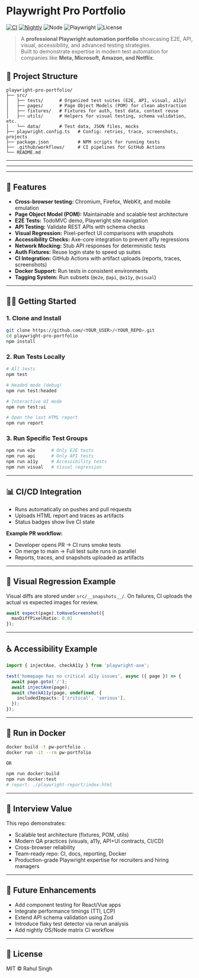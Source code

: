 # Playwright Pro Portfolio

[![CI](https://github.com/01rahulsingh86/playwright-pro-portfolio/actions/workflows/ci.yml/badge.svg)](https://github.com/01rahulsingh86/playwright-pro-portfolio/actions/workflows/ci.yml)
[![Nightly](https://github.com/01rahulsingh86/playwright-pro-portfolio/actions/workflows/nightly.yml/badge.svg)](https://github.com/01rahulsingh86/playwright-pro-portfolio/actions/workflows/nightly.yml)
![Node](https://img.shields.io/badge/node-20+-brightgreen)
![Playwright](https://img.shields.io/npm/v/%40playwright/test?label=playwright)
![License](https://img.shields.io/badge/license-MIT-informational)

> A **professional Playwright automation portfolio** showcasing E2E, API, visual, accessibility, and advanced testing strategies.  
> Built to demonstrate expertise in modern test automation for companies like **Meta, Microsoft, Amazon, and Netflix**.


## 📂 Project Structure

```
playwright-pro-portfolio/
├── src/
│   ├── tests/      # Organized test suites (E2E, API, visual, a11y)
│   ├── pages/      # Page Object Models (POM) for clean abstraction
│   ├── fixtures/   # Fixtures for auth, test data, context reuse
│   ├── utils/      # Helpers for visual testing, schema validation, etc.
│   └── data/       # Test data, JSON files, mocks
├── playwright.config.ts   # Config: retries, trace, screenshots, projects
├── package.json           # NPM scripts for running tests
├── .github/workflows/     # CI pipelines for GitHub Actions
└── README.md
```

---


---


---
## 🚀 Features

- **Cross-browser testing:** Chromium, Firefox, WebKit, and mobile emulation
- **Page Object Model (POM):** Maintainable and scalable test architecture
- **E2E Tests:** TodoMVC demo, Playwright site navigation
- **API Testing:** Validate REST APIs with schema checks
- **Visual Regression:** Pixel-perfect UI comparisons with snapshots
- **Accessibility Checks:** Axe-core integration to prevent a11y regressions
- **Network Mocking:** Stub API responses for deterministic tests
- **Auth Fixtures:** Reuse login state to speed up suites
- **CI Integration:** GitHub Actions with artifact uploads (reports, traces, screenshots)
- **Docker Support:** Run tests in consistent environments
- **Tagging System:** Run subsets (`@e2e`, `@api`, `@a11y`, `@visual`)

---

## 🧑‍💻 Getting Started

### 1. Clone and Install

```bash
git clone https://github.com/<YOUR_USER>/<YOUR_REPO>.git
cd playwright-pro-portfolio
npm install
```

### 2. Run Tests Locally

```bash
# All tests
npm test

# Headed mode (debug)
npm run test:headed

# Interactive UI mode
npm run test:ui

# Open the last HTML report
npm run report
```

### 3. Run Specific Test Groups

```bash
npm run e2e      # Only E2E tests
npm run api      # Only API tests
npm run a11y     # Accessibility tests
npm run visual   # Visual regression
```

---

## 📊 CI/CD Integration

- Runs automatically on pushes and pull requests
- Uploads HTML report and traces as artifacts
- Status badges show live CI state

**Example PR workflow:**
- Developer opens PR → CI runs smoke tests
- On merge to main → Full test suite runs in parallel
- Reports, traces, and snapshots uploaded as artifacts

---

## 📸 Visual Regression Example

Visual diffs are stored under `src/__snapshots__/`.
On failures, CI uploads the actual vs expected images for review.

```typescript
await expect(page).toHaveScreenshot({
  maxDiffPixelRatio: 0.01
});
```

---

## ♿ Accessibility Example

```typescript
import { injectAxe, checkA11y } from 'playwright-axe';

test('homepage has no critical a11y issues', async ({ page }) => {
  await page.goto('/');
  await injectAxe(page);
  await checkA11y(page, undefined, {
    includedImpacts: ['critical', 'serious'],
  });
});
```

---

## 🐳 Run in Docker

```bash
docker build -t pw-portfolio .
docker run -it --rm pw-portfolio

OR

npm run docker:build
npm run docker:test
# report: ./playwright-report/index.html
```

---

## 🎯 Interview Value

This repo demonstrates:

- Scalable test architecture (fixtures, POM, utils)
- Modern QA practices (visuals, a11y, API+UI contracts, CI/CD)
- Cross-browser reliability
- Team-ready repo: CI, docs, reporting, Docker
- Production-grade Playwright expertise for recruiters and hiring managers

---

## 🔮 Future Enhancements

- Add component testing for React/Vue apps
- Integrate performance timings (TTI, LCP)
- Extend API schema validation using Zod
- Introduce flaky test detector via rerun analysis
- Add nightly OS/Node matrix CI workflow

---

## 📜 License

MIT © Rahul Singh
